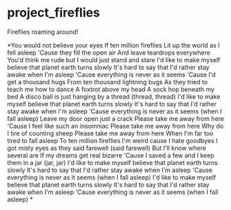 # project_fireflies
Fireflies roaming around!

*You would not believe your eyes
If ten million fireflies
Lit up the world as I fell asleep
'Cause they fill the open air
And leave teardrops everywhere
You'd think me rude but I would just stand and stare
I'd like to make myself believe that planet earth turns slowly
It's hard to say that I'd rather stay awake when I'm asleep
'Cause everything is never as it seems
'Cause I'd get a thousand hugs
From ten thousand lightning bugs
As they tried to teach me how to dance
A foxtrot above my head
A sock hop beneath my bed
A disco ball is just hanging by a thread (thread, thread)
I'd like to make myself believe that planet earth turns slowly
It's hard to say that I'd rather stay awake when I'm asleep
'Cause everything is never as it seems (when I fall asleep)
Leave my door open just a crack
Please take me away from here
'Cause I feel like such an insomniac
Please take me away from here
Why do I tire of counting sheep
Please take me away from here
When I'm far too tired to fall asleep
To ten million fireflies
I'm weird cause I hate goodbyes
I got misty eyes as they said farewell (said farewell)
But I'll know where several are
If my dreams get real bizarre
'Cause I saved a few and I keep them in a jar (jar, jar)
I'd like to make myself believe that planet earth turns slowly
It's hard to say that I'd rather stay awake when I'm asleep
'Cause everything is never as it seems (when I fall asleep)
I'd like to make myself believe that planet earth turns slowly
It's hard to say that I'd rather stay awake when I'm asleep
'Cause everything is never as it seems (when I fall asleep) *
